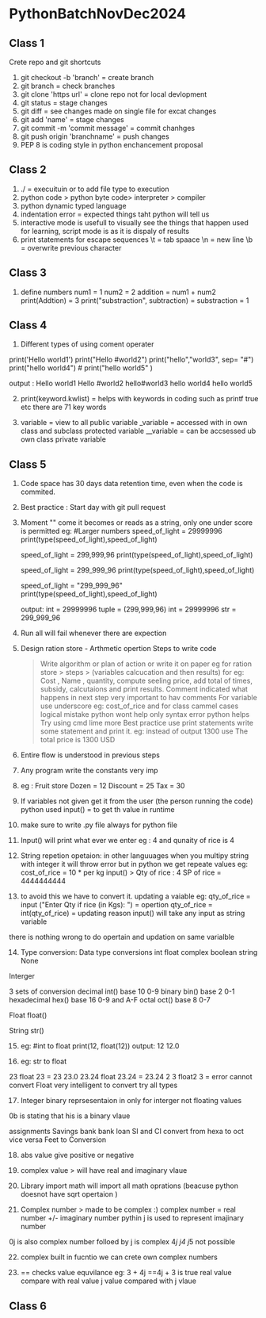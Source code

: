 # PythonBatchNovDec2024

## Class 1
Crete repo and git shortcuts
1. git checkout -b 'branch' = create branch
2. git branch = check branches
3. git clone 'https url'  = clone repo not for local devlopment
4. git status = stage changes
5. git diff = see changes made on single file for excat changes
6. git add 'name' = stage changes
7. git commit -m 'commit message' = commit chanhges
8. git push origin 'branchname' = push changes
9. PEP 8 is coding style in python enchancement proposal

## Class 2

1. ./ = execuituin or to add file type to execution
2. python code > python byte code> interpreter > compiler
3. python dynamic typed language
4. indentation error = expected things taht python will tell us 
5. interactive mode is usefull to visually see the things that 
 happen used for learning, script mode is as it is dispaly of results
 6. print statements for escape sequences
 \t = tab spaace
 \n = new line
 \b = overwrite previous character 

## Class 3
1. define numbers 
num1 = 1
num2 = 2
addition = num1 + num2 
print(Addtion) = 3
print("substraction", subtraction) = substraction = 1

## Class 4

1. Different types of using coment operater

print('Hello world1')
print("Hello #world2")
print("hello","world3", sep= "#")
print("hello world4") # 
print("hello world5" ) 

output : Hello world1
Hello #world2
hello#world3
hello world4
hello world5

2. print(keyword.kwlist) = helps with keywords in coding such as printf true etc there are 71 key words

3.  variable = view to all  public variable
_variable = accessed with in own class and subclass  protected variable
__variable = can be accsessed ub own class private variable


## Class 5 

 1. Code space has 30 days data retention time, even when the code is commited.
 2. Best practice : Start day with git pull request
 3. Moment "" come it becomes or reads as a string,  only one under score is permitted 
 eg:  #Larger numbers
    speed_of_light = 29999996
    print(type(speed_of_light),speed_of_light)

    speed_of_light = 299,999,96
    print(type(speed_of_light),speed_of_light)

    speed_of_light = 299_999_96
    print(type(speed_of_light),speed_of_light)

    speed_of_light = "299_999_96"
    print(type(speed_of_light),speed_of_light)

    output: int = 29999996
    tuple = (299,999,96)
    int = 29999996
    str = 299_999_96

 4. Run all will fail whenever there are expection 

 5. Design ration store - Arthmetic opertion 
    Steps to write code 
    >Write algorithm or plan of action or write it on paper
    > eg for ration store > steps >  (variables calcucation and then results) for eg: Cost , Name , quantity, compute seeling price, add total of times, subsidy, calcutaions and print results.
    > Comment indicated what happens in next step very important to hav comments 
    > For variable use underscore eg: cost_of_rice and for class cammel cases
    > logical mistake python wont help only syntax error python helps
    >Try using cmd lime more
    > Best practice use print statements write some statement and print it. eg: instead of output 1300 use The total price is 1300 USD
 6. Entire flow is understood in previous steps 
 7. Any program write the constants very imp 
 8. eg : Fruit store 
        Dozen = 12
        Discount = 25
        Tax = 30
 9. If variables not given get it from the user (the person running the code) python used input() = to get th value in runtime

 10. make sure to write .py file always for python file
 11. Input() will print what ever we enter eg : 4 and qunaity of rice is 4 
 12. String repetion opetaion: in other languuages when you multipy  string with integer it will throw error but in python we get repeate values 
 eg: cost_of_rice = 10 * per kg
 input() > Qty of rice : 4 
 SP of rice = 4444444444
 13. to avoid this we have to convert it. updating a vaiable eg: qty_of_rice = input ("Enter Qty if rice (in Kgs): ") = opertion
 qty_of_rice = int(qty_of_rice) = updating
 reason input() will take any input as string variable

 there is nothing wrong to do opertain and updation on same varialble

 14. Type conversion: 
 Data type conversions 
 int float complex boolean string None

 Interger 

 3 sets of conversion 
 decimal int() base 10 0-9
 binary bin() base 2 0-1
 hexadecimal hex() base 16  0-9 and A-F
 octal oct() base 8 0-7

 Float 
 float()

 String 
 str()

15. eg: 
#int to float 
print(12, float(12))
output: 12 12.0

16. eg:  str to float 

23 float 23 = 23 23.0
23.24 float 23.24 = 23.24
2 3 float2 3 = error cannot convert
Float very intelligent to convert try all types

17. Integer
binary reprsesentaion in only for interger not floating values

0b is stating that his is a binary vlaue 

assignments 
Savings bank 
bank loan SI and CI
convert from  hexa to oct vice versa
Feet to Conversion 

18. abs value give positive or negative 

19. complex value > will have real and imaginary vlaue 


20. Library import math will import all math oprations (beacuse python doesnot have sqrt opertaion )

21. Complex number > made to be complex :) 
  complex number =  real number +/- imaginary number
  pythin j is used to represent imajinary number 



  0j is also complex 
  number folloed by j is complex 
  4*j j4 j*5 not possible

  22. complex built in fucntio we can crete own complex numbers

  23. == checks value equvilance 
   eg: 3 + 4j ==4j + 3
   is true real value compare with real value j value compared with j vlaue






## Class 6